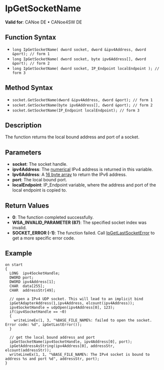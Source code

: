 # IpGetSocketName

**Valid for**: CANoe DE • CANoe4SW DE

## Function Syntax

- `long IpGetSocketName( dword socket, dword &ipv4Address, dword &port); // form 1`
- `long IpGetSocketName( dword socket, byte ipv6Address[], dword &port); // form 2`
- `long IpGetSocketName( dword socket, IP_Endpoint localEndpoint ); // form 3`

## Method Syntax

- `socket.GetSocketName(dword &ipv4Address, dword &port); // form 1`
- `socket.GetSocketName(byte ipv6Address[], dword &port); // form 2`
- `socket.GetSocketName(IP_Endpoint localEndpoint); // form 3`

## Description

The function returns the local bound address and port of a socket.

## Parameters

- **socket**: The socket handle.
- **ipv4Address**: The [numerical](../../../Shared/CAPL/TCPIPAPI/IPAddressByteOrdering.md) IPv4 address is returned in this variable.
- **Ipv6Address**: A [16 byte array](../../../Shared/CAPL/TCPIPAPI/IPAddressByteOrdering.md) to return the IPv6 address.
- **port**: The local bound port.
- **localEndpoint**: IP_Endpoint variable, where the address and port of the local endpoint is copied to.

## Return Values

- **0**: The function completed successfully.
- **WSA_INVALID_PARAMETER (87)**: The specified socket index was invalid.
- **SOCKET_ERROR (-1)**: The function failed. Call [IpGetLastSocketError](CAPLfunctionIPGetLastSocketError.md) to get a more specific error code.

## Example

```plaintext
on start
{
  LONG  ipv4SocketHandle;
  DWORD port;
  DWORD ipv4Address[1];
  CHAR  data[255];
  CHAR  addressStr[49];

  // open a IPv4 UDP socket. This will lead to an implicit bind
  ipGetAdapterAddress(1,ipv4Address, elcount(ipv4Address));
  ipv4SocketHandle = udpOpen(ipv4Address[0], 123);
  if(ipv4SocketHandle == ~0)
  {
    writeLineEx(1, 3, "%BASE_FILE_NAME%: failed to open the socket. Error code: %d", ipGetLastError());
  }

  // get the local bound address and port
  ipGetSocketName(ipv4SocketHandle, ipv4Address[0], port);
  ipGetAddressAsString(ipv4Address[0], addressStr, elcount(addressStr));
  writeLineEx(1, 1, "%BASE_FILE_NAME%: The IPv4 socket is bound to address %s and port %d", addressStr, port);
}
```
